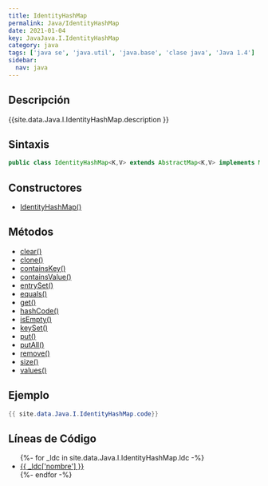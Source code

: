 ```yaml
---
title: IdentityHashMap
permalink: Java/IdentityHashMap
date: 2021-01-04
key: JavaJava.I.IdentityHashMap
category: java
tags: ['java se', 'java.util', 'java.base', 'clase java', 'Java 1.4']
sidebar: 
  nav: java
---
```


## Descripción
{{site.data.Java.I.IdentityHashMap.description }}

## Sintaxis
~~~java
public class IdentityHashMap<K,V> extends AbstractMap<K,V> implements Map<K,V>, Serializable, Cloneable
~~~

## Constructores
* [IdentityHashMap()](/Java/IdentityHashMap/IdentityHashMap/)

## Métodos
* [clear()](/Java/IdentityHashMap/clear)
* [clone()](/Java/IdentityHashMap/clone)
* [containsKey()](/Java/IdentityHashMap/containsKey)
* [containsValue()](/Java/IdentityHashMap/containsValue)
* [entrySet()](/Java/IdentityHashMap/entrySet)
* [equals()](/Java/IdentityHashMap/equals)
* [get()](/Java/IdentityHashMap/get)
* [hashCode()](/Java/IdentityHashMap/hashCode)
* [isEmpty()](/Java/IdentityHashMap/isEmpty)
* [keySet()](/Java/IdentityHashMap/keySet)
* [put()](/Java/IdentityHashMap/put)
* [putAll()](/Java/IdentityHashMap/putAll)
* [remove()](/Java/IdentityHashMap/remove)
* [size()](/Java/IdentityHashMap/size)
* [values()](/Java/IdentityHashMap/values)

## Ejemplo
~~~java
{{ site.data.Java.I.IdentityHashMap.code}}
~~~

## Líneas de Código
<ul>
{%- for _ldc in site.data.Java.I.IdentityHashMap.ldc -%}
   <li>
       <a href="{{_ldc['url'] }}">{{ _ldc['nombre'] }}</a>
   </li>
{%- endfor -%}
</ul>
